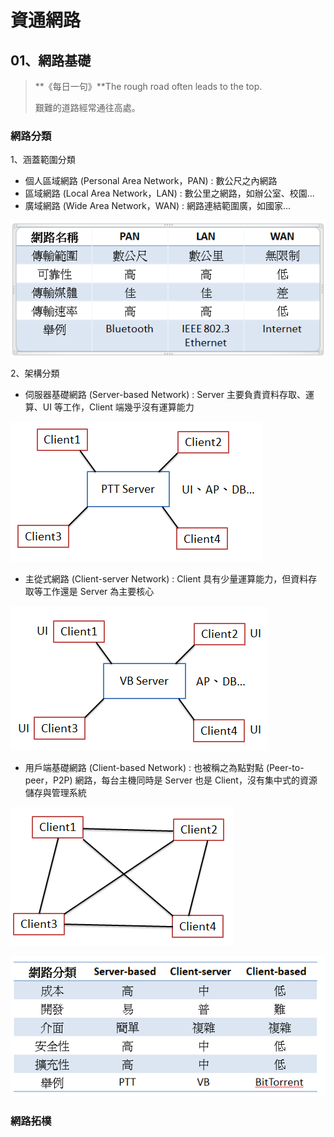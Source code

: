 # 資通網路
## 01、網路基礎

> **《每日一句》**The rough road often leads to the top.
> 
> 艱難的道路經常通往高處。

### 網路分類

1、涵蓋範圍分類

- 個人區域網路 (Personal Area Network，PAN) : 數公尺之內網路
- 區域網路 (Local Area Network，LAN) : 數公里之網路，如辦公室、校園...
- 廣域網路 (Wide Area Network，WAN) : 網路連結範圍廣，如國家...

![網路分類比較表格](/img/資通網路/01.PNG)

2、架構分類

- 伺服器基礎網路 (Server-based Network) : Server 主要負責資料存取、運算、UI 等工作，Client 端幾乎沒有運算能力

![伺服器基礎網路](/img/資通網路/02.PNG)

- 主從式網路 (Client-server Network) : Client 具有少量運算能力，但資料存取等工作還是 Server 為主要核心

![主從式網路](/img/資通網路/03.PNG)

- 用戶端基礎網路 (Client-based Network) : 也被稱之為點對點 (Peer-to-peer，P2P) 網路，每台主機同時是 Server 也是 Client，沒有集中式的資源儲存與管理系統

![用戶端基礎網路](/img/資通網路/04.PNG)

![網路架構比較表格](/img/資通網路/05.PNG)

### 網路拓樸

